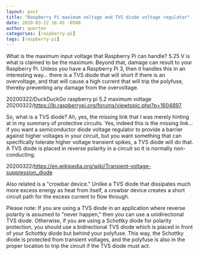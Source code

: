 ```yaml
---
layout: post
title: "Raspberry Pi maximum voltage and TVS diode voltage regulator"
date: 2020-03-22 16:45 -0500
author: quorten
categories: [raspberry-pi]
tags: [raspberry-pi]
---
```


What is the maximum input voltage that Raspberry Pi can handle?
5.25 V is what is claimed to be the maximum.  Beyond that, damage can
result to your Raspberry Pi.  Unless you have a Raspberry Pi 3, then
it handles this in an interesting way... there is a TVS diode that
will short if there is an overvoltage, and that will cause a high
current that will trip the polyfuse, thereby preventing any damage
from the overvoltage.

20200322/DuckDuckGo raspberry pi 5.2 maximum voltage  
20200322/https://lb.raspberrypi.org/forums/viewtopic.php?p=1604897

So, what is a TVS diode?  Ah, yes, the missing link that I was merely
hinting at in my summary of protective circuits.  Yes, indeed this is
the missing link... if you want a semiconductor diode voltage
regulator to provide a barrier against higher voltages in your
circuit, but you want something that can specifically tolerate higher
voltage transient spikes, a TVS diode will do that.  A TVS diode is
placed in reverse polarity in a circuit so it is normally
non-conducting.

20200322/https://en.wikipedia.org/wiki/Transient-voltage-suppression_diode

Also related is a "crowbar device."  Unlike a TVS diode that
dissipates much more excess energy as heat from itself, a crowbar
device creates a short circuit path for the excess current to flow
through.

<!-- more -->

Please note: If you are using a TVS diode in an application where
reverse polarity is assumed to "never happen," then you can use a
unidirectional TVS diode.  Otherwise, if you are using a Schottky
diode for polarity protection, you should use a bidirectional TVS
diode which is placed in front of your Schottky diode but behind your
polyfuse.  This way, the Schottky diode is protected from transient
voltages, and the polyfuse is also in the proper location to trip the
circuit if the TVS diode must act.

